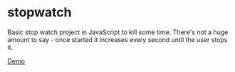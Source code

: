 # stopwatch

Basic stop watch project in JavaScript to kill some time. There's not a huge amount to say - once started it increases every second until the user stops it.

[Demo](https://woftis.github.io/stopwatch/)